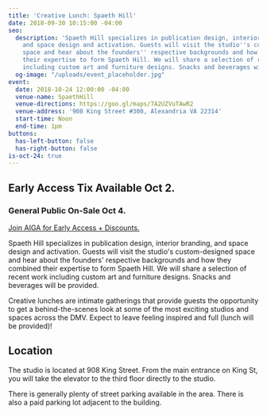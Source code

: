 ```yaml
---
title: 'Creative Lunch: Spaeth Hill'
date: 2018-09-30 10:15:00 -04:00
seo:
  description: 'Spaeth Hill specializes in publication design, interior branding,
    and space design and activation. Guests will visit the studio''s custom-designed
    space and hear about the founders'' respective backgrounds and how they combined
    their expertise to form Spaeth Hill. We will share a selection of recent work
    including custom art and furniture designs. Snacks and beverages will be provided. '
  og-image: "/uploads/event_placeholder.jpg"
event:
  date: 2018-10-24 12:00:00 -04:00
  venue-name: SpaethHill
  venue-directions: https://goo.gl/maps/7A2UZVuTAwR2
  venue-address: '908 King Street #300, Alexandria VA 22314'
  start-time: Noon
  end-time: 1pm
buttons:
  has-left-button: false
  has-right-button: false
is-oct-24: true
---
```


## Early Access Tix Available Oct 2. 
### General Public On-Sale Oct 4.
[Join AIGA for Early Access + Discounts.](http://dc.aiga.org/membership/membership-rates/)


Spaeth Hill specializes in publication design, interior branding, and space design and activation. Guests will visit the studio's custom-designed space and hear about the founders' respective backgrounds and how they combined their expertise to form Spaeth Hill. We will share a selection of recent work including custom art and furniture designs. Snacks and beverages will be provided. 

Creative lunches are intimate gatherings that provide guests the opportunity to get a behind-the-scenes look at some of the most exciting studios and spaces across the DMV. Expect to leave feeling inspired and full (lunch will be provided)!

## Location
The studio is located at 908 King Street. From the main entrance on King St, you will take the elevator to the third floor directly to the studio.

There is generally plenty of street parking available in the area. There is also a paid parking lot adjacent to the building.
